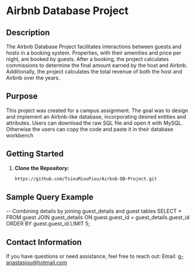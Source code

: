 # Airbnb Database Project

## Description
The Airbnb Database Project facilitates interactions between guests and hosts in a booking system. 
Properties, with their amenities and price per night, are booked by guests. 
After a booking, the project calculates commissions to determine the final amount earned by the host and Airbnb. 
Additionally, the project calculates the total revenue of both the host and Airbnb over the years.

## Purpose
This project was created for a campus assignment. The goal was to design and implement an Airbnb-like database, 
incorporating desired entities and attributes. Users can download the raw SQL file and open it with MySQL.
Otherwise the users can copy the code and paste it in their database workbench

## Getting Started
1. **Clone the Repository:**
   ```bash
   https://github.com/TsiouMiouPiou/Airbnb-DB-Project.git

## Sample Query Example
-- Combining details by joining guest_details and guest tables
SELECT * FROM guest
JOIN guest_details ON guest.guest_id = guest_details.guest_id
ORDER BY guest.guest_id
LIMIT 5;

## Contact Information
If you have questions or need assistance, feel free to reach out:
Email: g-anastasiou@hotmail.com
